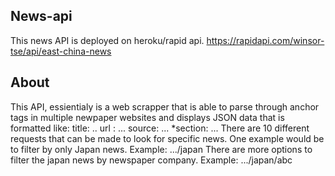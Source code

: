 ## News-api

This news API is deployed on heroku/rapid api. https://rapidapi.com/winsor-tse/api/east-china-news

## About
This API, essientialy is a web scrapper that is able to parse through anchor tags in multiple newpaper websites and displays JSON data that is formatted like:
title: ..
url : ...
source: ...
*section: ...
There are 10 different requests that can be made to look for specific news. One example would be to filter by only Japan news. Example:
.../japan
There are more options to filter the japan news by newspaper company. Example:
.../japan/abc
